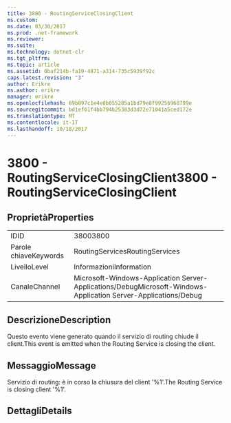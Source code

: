 ```yaml
---
title: 3800 - RoutingServiceClosingClient
ms.custom: 
ms.date: 03/30/2017
ms.prod: .net-framework
ms.reviewer: 
ms.suite: 
ms.technology: dotnet-clr
ms.tgt_pltfrm: 
ms.topic: article
ms.assetid: 0baf214b-fa19-4871-a314-735c5939f92c
caps.latest.revision: "3"
author: Erikre
ms.author: erikre
manager: erikre
ms.openlocfilehash: 69b897c1e4e0b055285a1bd79e8f99256968799e
ms.sourcegitcommit: bd1ef61f4bb794b25383d3d72e71041a5ced172e
ms.translationtype: MT
ms.contentlocale: it-IT
ms.lasthandoff: 10/18/2017
---
```

# <a name="3800---routingserviceclosingclient"></a><span data-ttu-id="669bc-102">3800 - RoutingServiceClosingClient</span><span class="sxs-lookup"><span data-stu-id="669bc-102">3800 - RoutingServiceClosingClient</span></span>
## <a name="properties"></a><span data-ttu-id="669bc-103">Proprietà</span><span class="sxs-lookup"><span data-stu-id="669bc-103">Properties</span></span>  
  
|||  
|-|-|  
|<span data-ttu-id="669bc-104">ID</span><span class="sxs-lookup"><span data-stu-id="669bc-104">ID</span></span>|<span data-ttu-id="669bc-105">3800</span><span class="sxs-lookup"><span data-stu-id="669bc-105">3800</span></span>|  
|<span data-ttu-id="669bc-106">Parole chiave</span><span class="sxs-lookup"><span data-stu-id="669bc-106">Keywords</span></span>|<span data-ttu-id="669bc-107">RoutingServices</span><span class="sxs-lookup"><span data-stu-id="669bc-107">RoutingServices</span></span>|  
|<span data-ttu-id="669bc-108">Livello</span><span class="sxs-lookup"><span data-stu-id="669bc-108">Level</span></span>|<span data-ttu-id="669bc-109">Informazioni</span><span class="sxs-lookup"><span data-stu-id="669bc-109">Information</span></span>|  
|<span data-ttu-id="669bc-110">Canale</span><span class="sxs-lookup"><span data-stu-id="669bc-110">Channel</span></span>|<span data-ttu-id="669bc-111">Microsoft-Windows-Application Server-Applications/Debug</span><span class="sxs-lookup"><span data-stu-id="669bc-111">Microsoft-Windows-Application Server-Applications/Debug</span></span>|  
  
## <a name="description"></a><span data-ttu-id="669bc-112">Descrizione</span><span class="sxs-lookup"><span data-stu-id="669bc-112">Description</span></span>  
 <span data-ttu-id="669bc-113">Questo evento viene generato quando il servizio di routing chiude il client.</span><span class="sxs-lookup"><span data-stu-id="669bc-113">This event is emitted when the Routing Service is closing the client.</span></span>  
  
## <a name="message"></a><span data-ttu-id="669bc-114">Messaggio</span><span class="sxs-lookup"><span data-stu-id="669bc-114">Message</span></span>  
 <span data-ttu-id="669bc-115">Servizio di routing: è in corso la chiusura del client '%1'.</span><span class="sxs-lookup"><span data-stu-id="669bc-115">The Routing Service is closing client '%1'.</span></span>  
  
## <a name="details"></a><span data-ttu-id="669bc-116">Dettagli</span><span class="sxs-lookup"><span data-stu-id="669bc-116">Details</span></span>
